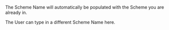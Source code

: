 The Scheme Name will automatically be populated with the Scheme you are
already in.

The User can type in a different Scheme Name here.
